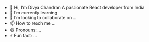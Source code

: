 - 👋 Hi, I’m Divya Chandran
A passionate React developer from India 
- 🌱 I’m currently learning ...
- 💞️ I’m looking to collaborate on ...
- 📫 How to reach me ...
- 😄 Pronouns: ...
- ⚡ Fun fact: ...

<!---
divzz-malu/divzz-malu is a ✨ special ✨ repository because its `README.md` (this file) appears on your GitHub profile.
You can click the Preview link to take a look at your changes.
--->
